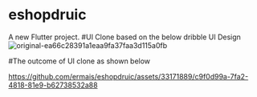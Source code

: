 # eshopdruic

A new Flutter project.
#UI Clone based on the below dribble UI Design
![original-ea66c28391a1eaa9fa37faa3d115a0fb](https://github.com/ermais/eshopdruic/assets/33171889/f574c01c-23b1-4ff4-ab1f-ce4ba0d07bff)

#The outcome of UI clone as shown below


https://github.com/ermais/eshopdruic/assets/33171889/c9f0d99a-7fa2-4818-81e9-b62738532a88


